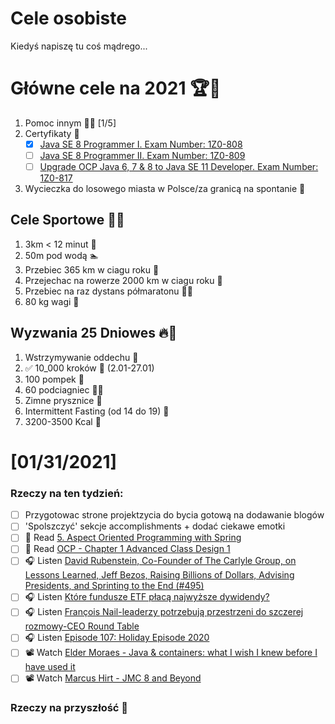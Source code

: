 Cele osobiste
==============
Kiedyś napiszę tu coś mądrego...

# Główne cele na 2021 🏆🥇
1. Pomoc innym 🧚‍♂️ [1/5]
2. Certyfikaty 📜
   - [x] [Java SE 8 Programmer I. Exam Number: 1Z0-808](https://education.oracle.com/es/java-se-8-programmer-ii/pexam_1Z0-808)
   - [ ] [Java SE 8 Programmer II. Exam Number: 1Z0-809](https://education.oracle.com/es/java-se-8-programmer-ii/pexam_1Z0-809)
   - [ ]  [Upgrade OCP Java 6, 7 & 8 to Java SE 11 Developer. Exam Number: 1Z0-817](https://education.oracle.com/upgrade-ocp-java-6-7-8-to-java-se-11-developer/pexam_1Z0-817)
4. Wycieczka do losowego miasta w Polsce/za granicą na spontanie 🚙

## Cele Sportowe 💪🥈
1. 3km < 12 minut 👟
2. 50m pod wodą 🏊
3. Przebiec 365 km w ciagu roku 🏃
4. Przejechac na rowerze 2000 km w ciagu roku 🚴
5. Przebiec na raz dystans półmaratonu 🏃‍♀️
6. 80 kg wagi 💪

## Wyzwania 25 Dniowes 🔥🥉
1. Wstrzymywanie oddechu 🧘
2. ✅ 10_000 kroków 🦶 (2.01-27.01)
3. 100 pompek 🙇
4. 60 podciagniec 🏋️‍♂️
5. Zimne prysznice 🚿
6. Intermittent Fasting (od 14 do 19) 🥪
7. 3200-3500 Kcal 🍌

# [01/31/2021]

### Rzeczy na ten tydzień:

- [ ] Przygotowac strone projektzycia do bycia gotową na dodawanie blogów
- [ ] 'Spolszczyć' sekcje accomplishments + dodać ciekawe emotki
- [ ] 📗 Read [5. Aspect Oriented Programming with Spring](https://docs.spring.io/spring-framework/docs/current/reference/html/core.html#aop)
- [ ] 📗 Read [OCP - Chapter 1 Advanced Class Design 1](https://www.amazon.com/OCP-Certified-Professional-Programmer-1Z0-809-dp-1119067901/dp/1119067901/ref=mt_other?_encoding=UTF8&me=&qid=)
- [ ] 🎧 Listen [David Rubenstein, Co-Founder of The Carlyle Group, on Lessons Learned, Jeff Bezos, Raising Billions of Dollars, Advising Presidents, and Sprinting to the End (#495)](https://tim.blog/2021/01/27/david-rubenstein/)
- [ ] 🎧 Listen [Które fundusze ETF płacą najwyższe dywidendy?](https://inwestomat.eu/ktore-fundusze-etf-placa-najwyzsze-dywidendy/)
- [ ] 🎧 Listen [François Nail-leaderzy potrzebują przestrzeni do szczerej rozmowy-CEO Round Table](https://zaprojektujswojezycie.pl/francois-nail-leaderzy-potrzebuja-przestrzeni-do-szczerej-rozmowy-ceo-round-table/)
- [ ] 🎧 Listen [Episode 107: Holiday Episode 2020](https://www.programmingthrowdown.com/2021/01/episode-107-holiday-episode-2020.html)
- [ ] 📽️ Watch [Elder Moraes - Java & containers: what I wish I knew before I have used it](https://youtu.be/4nPZS3uYsXw)
- [ ] 📽️ Watch [Marcus Hirt - JMC 8 and Beyond](https://youtu.be/9le3sboLLck)

### Rzeczy na przyszłość 🏅
